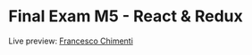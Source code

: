# Final Exam M5 - React & Redux

Live preview: [Francesco Chimenti](https://final-exam-m5.netlify.app/)
